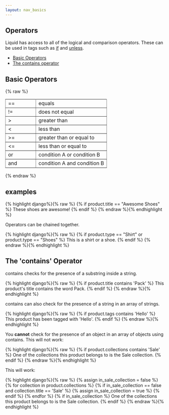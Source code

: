 ```yaml
---
layout: nav_basics
---
```

<h2 class="section-title">Operators</h2>

Liquid has access to all of the logical and comparison operators. These can be used in tags such as [if](#) and [unless](#).

<div class="panel">
  <div class="panel-body">
    <ul>
      <li>
        <a href="#basic-operators">Basic Operators</a>
      </li>
      <li>
        <a href="#objects">The contains operator</a>
      </li>
    </ul>
  </div>
</div>

<h2 class="tags" id="basic-operators">Basic Operators</h2>

{% raw %}
<table class="table" rules="all" frame="void">
  <tr>
    <td width="30%">==</td>
    <td>equals</td>
  </tr>
  <tr>
    <td>!=</td>
    <td>does not equal</td>
  </tr>
  <tr>
    <td>></td>
    <td>greater than</td>
  </tr>
  <tr>
    <td><</td>
    <td>less than</td>
  </tr>
  <tr>
    <td>>=</td>
    <td>greater than or equal to</td>
  </tr>
  <tr>
    <td><=</td>
    <td>less than or equal to</td>
  </tr>
  <tr>
    <td>or</td>
    <td>condition A or condition B</td>
  </tr>
  <tr>
    <td>and</td>
    <td>condition A and condition B</td>
  </tr>
</table>
{% endraw %}

<h2 class="tags">examples</h2>

<div class="panel">
  <div class="panel-body">
    {% highlight django%}{% raw %}
      {% if product.title == "Awesome Shoes" %}
          These shoes are awesome!
      {% endif %}
    {% endraw %}{% endhighlight %}
  </div>
</div>

Operators can be chained together.

<div class="panel">
  <div class="panel-body">
    {% highlight django%}{% raw %}
      {% if product.type == "Shirt" or product.type == "Shoes" %}
          This is a shirt or a shoe.
      {% endif %}
    {% endraw %}{% endhighlight %}
  </div>
</div>

<h2 class="tags">The 'contains' Operator</h2>

contains checks for the presence of a substring inside a string.

<div class="panel">
  <div class="panel-body">
    {% highlight django%}{% raw %}
      {% if product.title contains 'Pack' %}
        This product's title contains the word Pack.
      {% endif %}
    {% endraw %}{% endhighlight %}
  </div>
</div>

contains can also check for the presence of a string in an array of strings.

<div class="panel">
  <div class="panel-body">
    {% highlight django%}{% raw %}
      {% if product.tags contains 'Hello' %}
        This product has been tagged with 'Hello'.
      {% endif %}
    {% endraw %}{% endhighlight %}
  </div>
</div>

You __cannot__ check for the presence of an object in an array of objects using contains. This will not work:

<div class="panel">
  <div class="panel-body">
    {% highlight django%}{% raw %}
      {% if product.collections contains 'Sale' %}
        One of the collections this product belongs to is the Sale collection.
      {% endif %}
    {% endraw %}{% endhighlight %}
  </div>
</div>

This will work:

<div class="panel">
  <div class="panel-body">
    {% highlight django%}{% raw %}
      {% assign in_sale_collection = false %}
      {% for collection in product.collections %}
        {% if in_sale_collection == false and collection.title == 'Sale' %}
          {% assign in_sale_collection = true %}
        {% endif %}
      {% endfor %}
      {% if in_sale_collection %}
        One of the collections this product belongs to is the Sale collection.
      {% endif %}
    {% endraw %}{% endhighlight %}
  </div>
</div>